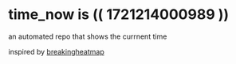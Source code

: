 # time_now is (( 1721214000989 ))

an automated repo that shows the currnent time

inspired by [breakingheatmap](https://github.com/breakingheatmap/breakingheatmap)